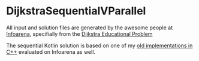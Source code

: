 # DijkstraSequentialVParallel

<p>All input and solution files are generated by the awesome people at <a href="https://www.infoarena.ro/">Infoarena</a>, specifially from the <a href="https://www.infoarena.ro/problema/dijkstra"> Dijkstra Educational Problem</a></p>
<p>The sequential Kotlin solution is based on one of my <a href="https://www.infoarena.ro/job_detail/1519825?action=view-source">old implementations in C++</a> evaluated on Infoarena as well.<p>

